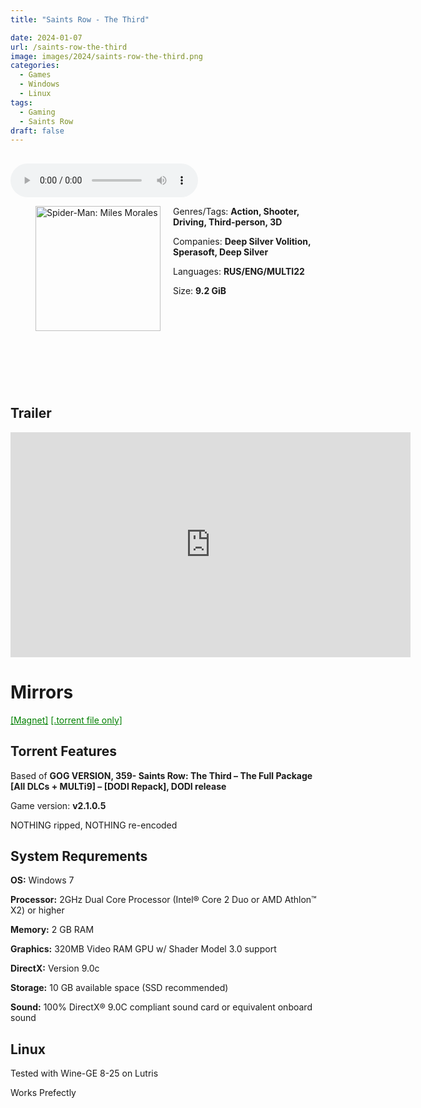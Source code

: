 ```yaml
---
title: "Saints Row - The Third"

date: 2024-01-07
url: /saints-row-the-third
image: images/2024/saints-row-the-third.png
categories:
  - Games
  - Windows
  - Linux
tags:
  - Gaming
  - Saints Row
draft: false
---
```

##
<style>
  body.dark-mode,
  body.dark-mode main * {
    background: url('/images/2024/saints-row-the-third2.jpg') center center fixed no-repeat;
    background-size: 100% 100%;
    background-size: cover;
    color: #f5f5f5;
  }
</style>
<script>
    document.addEventListener('DOMContentLoaded', function () {
        var body = document.body;
        var switcher = document.querySelector('.js-toggle');
                body.classList.add('dark-mode');
                // Save user preference in storage
                localStorage.setItem('darkMode', 'true');
            
        });
</script>

<audio controls autoplay>
  <source src="/audio/saints-row-the-third-remastered.mp3" type="audio/mp3">
  Your browser does not support the audio tag.
</audio>

<figure style="float: left; margin-right: 20px;">
  <img src="/images/2024/saints-row-the-third.png" alt="Spider-Man: Miles Morales" style="width: 200px;">
</figure>


Genres/Tags: **Action, Shooter, Driving, Third-person, 3D**

Companies: **Deep Silver Volition, Sperasoft, Deep Silver**

Languages: **RUS/ENG/MULTI22**

Size: **9.2 GiB**
# ⠀
# ⠀

## Trailer
<iframe width="640" height="360" src="https://www.youtube.com/embed/csTf2Z7xlQ0" title="Saints Row: The Third - Official CG Trailer" frameborder="0" allow="accelerometer; autoplay; clipboard-write; encrypted-media; gyroscope; picture-in-picture; web-share" allowfullscreen></iframe>

# Mirrors
<a href="magnet:?xt=urn:btih:EQFYUVNSGA5PPHY3J2NE6SAJCEUUXAX3&dn=Saints%20Row%20The%20Third" style="color: green;">[Magnet]</a>
<a href="https://www.dropbox.com/scl/fi/y5wlquw326hx3zbu7yxt3/Saints-Row-The-Third.torrent?rlkey=ppupuyteu87x2bbvz8ja49ehw&dl=1" style="color: green;">[.torrent file only]</a>

## Torrent Features
Based of **GOG VERSION, 359- Saints Row: The Third – The Full Package [All DLCs + MULTi9] – [DODI Repack], DODI release**

Game version: **v2.1.0.5**

NOTHING ripped, NOTHING re-encoded


## System Requrements
**OS:** Windows 7

**Processor:** 2GHz Dual Core Processor (Intel® Core 2 Duo or AMD Athlon™ X2) or higher

**Memory:** 2 GB RAM

**Graphics:** 320MB Video RAM GPU w/ Shader Model 3.0 support

**DirectX:** Version 9.0c

**Storage:** 10 GB available space (SSD recommended)

**Sound:** 100% DirectX® 9.0C compliant sound card or equivalent onboard sound

## Linux

Tested with Wine-GE 8-25 on Lutris

Works Prefectly